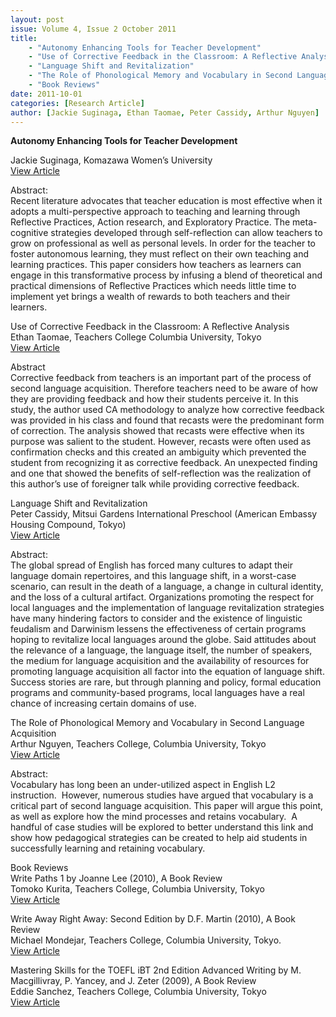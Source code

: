 ```yaml
---
layout: post
issue: Volume 4, Issue 2 October 2011
title:
    - "Autonomy Enhancing Tools for Teacher Development"
    - "Use of Corrective Feedback in the Classroom: A Reflective Analysis"
    - "Language Shift and Revitalization"
    - "The Role of Phonological Memory and Vocabulary in Second Language Acquisition"
    - "Book Reviews"
date: 2011-10-01
categories: [Research Article]
author: [Jackie Suginaga, Ethan Taomae, Peter Cassidy, Arthur Nguyen]
---
```


**Autonomy Enhancing Tools for Teacher Development**

Jackie Suginaga, Komazawa Women’s University  
[View Article](http://www.issues.accentsasia.org/issues/4-2/suginaga.pdf)  
  
Abstract:      
Recent literature advocates that teacher education is most effective when it adopts a multi-perspective approach to teaching and learning through Reflective Practices, Action research, and Exploratory Practice. The meta-cognitive strategies developed through self-reflection can allow teachers to grow on professional as well as personal levels. In order for the teacher to foster autonomous learning, they must reflect on their own teaching and learning practices. This paper considers how teachers as learners can engage in this transformative process by infusing a blend of theoretical and practical dimensions of Reflective Practices which needs little time to implement yet brings a wealth of rewards to both teachers and their learners.   
  
  
Use of Corrective Feedback in the Classroom: A Reflective Analysis  
Ethan Taomae, Teachers College Columbia University, Tokyo  
[View Article](http://www.issues.accentsasia.org/issues/4-2/taomae.pdf)  
  
Abstract  
Corrective feedback from teachers is an important part of the process of second language acquisition. Therefore teachers need to be aware of how they are providing feedback and how their students perceive it. In this study, the author used CA methodology to analyze how corrective feedback was provided in his class and found that recasts were the predominant form of correction. The analysis showed that recasts were effective when its purpose was salient to the student. However, recasts were often used as confirmation checks and this created an ambiguity which prevented the student from recognizing it as corrective feedback. An unexpected finding and one that showed the benefits of self-reflection was the realization of this author’s use of foreigner talk while providing corrective feedback.  
  
  
Language Shift and Revitalization  
Peter Cassidy, Mitsui Gardens International Preschool (American Embassy Housing Compound, Tokyo)  
[View Article](http://www.issues.accentsasia.org/issues/4-2/cassidy.pdf)  
  
Abstract:  
The global spread of English has forced many cultures to adapt their language domain repertoires, and this language shift, in a worst-case scenario, can result in the death of a language, a change in cultural identity, and the loss of a cultural artifact. Organizations promoting the respect for local languages and the implementation of language revitalization strategies have many hindering factors to consider and the existence of linguistic feudalism and Darwinism lessens the effectiveness of certain programs hoping to revitalize local languages around the globe. Said attitudes about the relevance of a language, the language itself, the number of speakers, the medium for language acquisition and the availability of resources for promoting language acquisition all factor into the equation of language shift. Success stories are rare, but through planning and policy, formal education programs and community-based programs, local languages have a real chance of increasing certain domains of use.  
  
The Role of Phonological Memory and Vocabulary in Second Language Acquisition  
Arthur Nguyen, Teachers College, Columbia University, Tokyo  
[View Article](http://www.issues.accentsasia.org/issues/4-2/nguyen.pdf)  
  
Abstract:  
Vocabulary has long been an under-utilized aspect in English L2 instruction.  However, numerous studies have argued that vocabulary is a critical part of second language acquisition. This paper will argue this point, as well as explore how the mind processes and retains vocabulary.  A handful of case studies will be explored to better understand this link and show how pedagogical strategies can be created to help aid students in successfully learning and retaining vocabulary.  
  
  
Book Reviews  
Write Paths 1 by Joanne Lee (2010), A Book Review  
Tomoko Kurita, Teachers College, Columbia University, Tokyo  
[View Article](http://www.issues.accentsasia.org/issues/4-2/kurita.pdf)  
  
Write Away Right Away: Second Edition by D.F. Martin (2010), A Book Review  
Michael Mondejar, Teachers College, Columbia University, Tokyo.  
[View Article](http://www.issues.accentsasia.org/issues/4-2/mondejar.pdf)  
  
Mastering Skills for the TOEFL iBT 2nd Edition Advanced Writing by M. Macgillivray, P. Yancey, and J. Zeter (2009), A Book Review  
Eddie Sanchez, Teachers College, Columbia University, Tokyo  
[View Article](http://www.issues.accentsasia.org/issues/4-2/sanchez.pdf)
